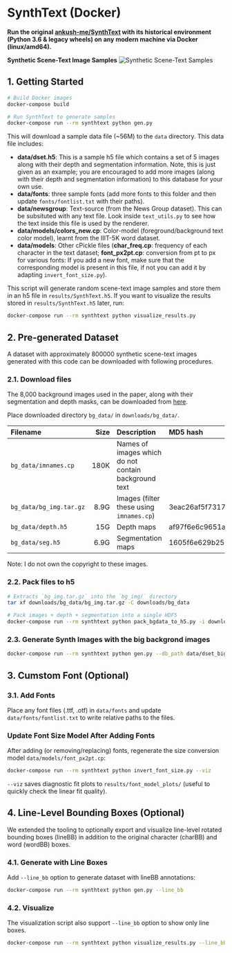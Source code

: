 # SynthText (Docker)

**Run the original [ankush-me/SynthText](https://github.com/ankush-me/SynthText) with its historical environment (Python 3.6 & legacy wheels) on any modern machine via Docker (linux/amd64).**

**Synthetic Scene-Text Image Samples**
![Synthetic Scene-Text Samples](samples.png "Synthetic Samples")

## 1. Getting Started

```bash
# Build Docker images
docker-compose build

# Run SynthText to generate samples
docker-compose run --rm synthtext python gen.py
```

This will download a sample data file (~56M) to the `data` directory. This data file includes:

  - **data/dset.h5**: This is a sample h5 file which contains a set of 5 images along with their depth and segmentation information. Note, this is just given as an example; you are encouraged to add more images (along with their depth and segmentation information) to this database for your own use.
  - **data/fonts**: three sample fonts (add more fonts to this folder and then update `fonts/fontlist.txt` with their paths).
  - **data/newsgroup**: Text-source (from the News Group dataset). This can be subsituted with any text file. Look inside `text_utils.py` to see how the text inside this file is used by the renderer.
  - **data/models/colors_new.cp**: Color-model (foreground/background text color model), learnt from the IIIT-5K word dataset.
  - **data/models**: Other cPickle files (**char\_freq.cp**: frequency of each character in the text dataset; **font\_px2pt.cp**: conversion from pt to px for various fonts: If you add a new font, make sure that the corresponding model is present in this file, if not you can add it by adapting `invert_font_size.py`).

This script will generate random scene-text image samples and store them in an h5 file in `results/SynthText.h5`.
If you want to visualize the results stored in  `results/SynthText.h5` later, run:

```bash
docker-compose run --rm synthtext python visualize_results.py
```

## 2. Pre-generated Dataset

A dataset with approximately 800000 synthetic scene-text images generated with this code can be downloaded with following procedures.

### 2.1. Download files
The 8,000 background images used in the paper, along with their segmentation and depth masks, can be downloaded from [here](https://academictorrents.com/details/2dba9518166cbd141534cbf381aa3e99a087e83c).

Place downloaded directory `bg_data/` in `downloads/bg_data/`.

| Filename               | Size | Description                                          | MD5 hash                         |
|:-----------------------| ----:|:-----------------------------------------------------|:---------------------------------|
| `bg_data/imnames.cp`   | 180K | Names of images which do not contain background text |                                  |
| `bg_data/bg_img.tar.gz`| 8.9G | Images (filter these using `imnames.cp`)             | 3eac26af5f731792c9d95838a23b5047 |
| `bg_data/depth.h5`     |  15G | Depth maps                                           | af97f6e6c9651af4efb7b1ff12a5dc1b |
| `bg_data/seg.h5`       | 6.9G | Segmentation maps                                    | 1605f6e629b2524a3902a5ea729e86b2 |

Note: I do not own the copyright to these images.

### 2.2. Pack files to h5

```bash
# Extracts `bg_img.tar.gz` into the `bg_img/` directory
tar xf downloads/bg_data/bg_img.tar.gz -C downloads/bg_data

# Pack images + depth + segmentation into a single HDF5
docker-compose run --rm synthtext python pack_bgdata_to_h5.py -i downloads/bg_data -o data/dset_big.h5
```

### 2.3. Generate Synth Images with the big backgrond images

```bash
docker-compose run --rm synthtext python gen.py --db_path data/dset_big.h5
```

## 3. Cumstom Font (Optional)

### 3.1. Add Fonts

Place any font files (.ttf, .otf) in `data/fonts` and update `data/fonts/fontlist.txt` to write relative paths to the files.

### Update Font Size Model After Adding Fonts
After adding (or removing/replacing) fonts, regenerate the size conversion model `data/models/font_px2pt.cp`:

```bash
docker-compose run --rm synthtext python invert_font_size.py --viz
```

`--viz` saves diagnostic fit plots to `results/font_model_plots/` (useful to quickly check the linear fit quality).

## 4. Line-Level Bounding Boxes (Optional)

We extended the tooling to optionally export and visualize line-level rotated bounding boxes (lineBB) in addition to the original character (charBB) and word (wordBB) boxes.

### 4.1. Generate with Line Boxes

Add `--line_bb` option to generate dataset with lineBB annotations:

```bash
docker-compose run --rm synthtext python gen.py --line_bb
```

### 4.2. Visualize

The visualization script also support `--line_bb` option to show only line boxes.

```bash
docker-compose run --rm synthtext python visualize_results.py --line_bb
```

